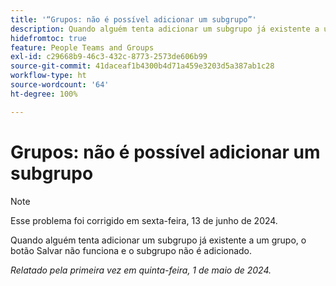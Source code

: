 ```yaml
---
title: '“Grupos: não é possível adicionar um subgrupo”'
description: Quando alguém tenta adicionar um subgrupo já existente a um grupo, o botão Salvar não funciona e o subgrupo não é adicionado.
hidefromtoc: true
feature: People Teams and Groups
exl-id: c29668b9-46c3-432c-8773-2573de606b99
source-git-commit: 41daceaf1b4300b4d71a459e3203d5a387ab1c28
workflow-type: ht
source-wordcount: '64'
ht-degree: 100%

---
```


# Grupos: não é possível adicionar um subgrupo

>[!NOTE]
>
>Esse problema foi corrigido em sexta-feira, 13 de junho de 2024.

Quando alguém tenta adicionar um subgrupo já existente a um grupo, o botão Salvar não funciona e o subgrupo não é adicionado.

_Relatado pela primeira vez em quinta-feira, 1 de maio de 2024._
